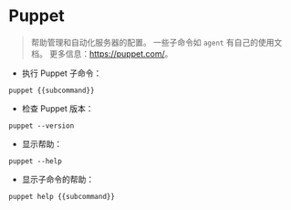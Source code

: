 # Puppet

> 帮助管理和自动化服务器的配置。
> 一些子命令如 `agent` 有自己的使用文档。
> 更多信息：<https://puppet.com/>。

- 执行 Puppet 子命令：

`puppet {{subcommand}}`

- 检查 Puppet 版本：

`puppet --version`

- 显示帮助：

`puppet --help`

- 显示子命令的帮助：

`puppet help {{subcommand}}`